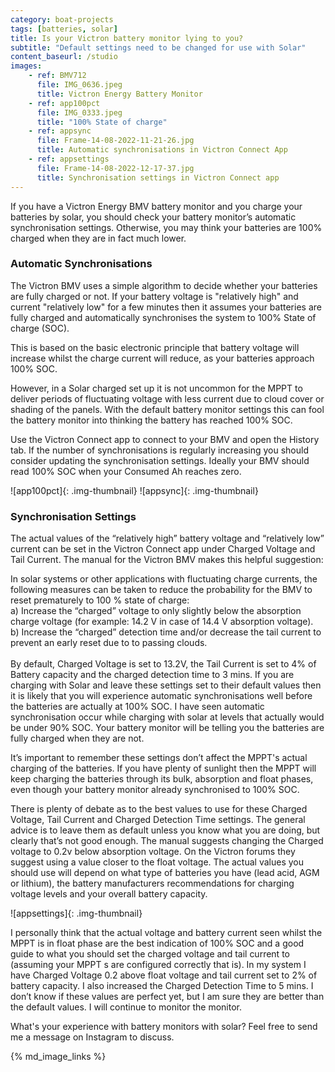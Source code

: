 ```yaml
---
category: boat-projects
tags: [batteries, solar]
title: Is your Victron battery monitor lying to you?
subtitle: "Default settings need to be changed for use with Solar"
content_baseurl: /studio
images:
    - ref: BMV712
      file: IMG_0636.jpeg
      title: Victron Energy Battery Monitor
    - ref: app100pct
      file: IMG_0333.jpeg
      title: "100% State of charge"
    - ref: appsync
      file: Frame-14-08-2022-11-21-26.jpg
      title: Automatic synchronisations in Victron Connect App
    - ref: appsettings
      file: Frame-14-08-2022-12-17-37.jpg
      title: Synchronisation settings in Victron Connect app
---
```

If you have a Victron Energy BMV battery monitor and you charge your batteries by solar, you should check your battery monitor’s automatic synchronisation settings. Otherwise, you may think your batteries are 100% charged when they are in fact much lower. 

### Automatic Synchronisations 
The Victron BMV uses a simple algorithm to decide whether your batteries are fully charged or not. If your battery voltage is "relatively high" and current "relatively low" for a few minutes then it assumes your batteries are fully charged and automatically synchronises the system to 100% State of charge (SOC).  

This is based on the basic electronic principle that battery voltage will increase whilst the charge current will reduce, as your batteries approach 100% SOC. 

However, in a Solar charged set up it is not uncommon for the MPPT to deliver periods of fluctuating voltage with less current due to cloud cover or shading of the panels. With the default battery monitor settings this can fool the battery monitor into thinking the battery has reached 100% SOC. 

Use the Victron Connect app to connect to your BMV and open the History tab. If the number of synchronisations is regularly increasing you should consider updating the synchronisation settings. Ideally your BMV should read 100% SOC when your Consumed Ah reaches zero.

![app100pct]{: .img-thumbnail}
![appsync]{: .img-thumbnail}

### Synchronisation Settings
The actual values of the “relatively high” battery voltage and “relatively low” current can be set in the Victron Connect app under Charged Voltage and Tail Current. The manual for the Victron BMV makes this helpful suggestion: 
<div class="card">
<div class="card-body">
In solar systems or other applications with fluctuating charge currents, the following measures can be taken to reduce the probability for the BMV to reset prematurely to 100 % state of charge:
<br>
a) Increase the “charged” voltage to only slightly below the absorption charge voltage (for example: 14.2 V in case of 14.4 V absorption voltage).
<br>
b) Increase the “charged” detection time and/or decrease the tail current to prevent an early reset due to to passing clouds.
</div></div><br>
By default, Charged Voltage is set to 13.2V, the Tail Current is set to 4% of Battery capacity and the charged detection time to 3 mins.  If you are charging with Solar and leave these settings set to their default values then it is likely that you will experience automatic synchronisations well before the batteries are actually at 100% SOC. I have seen automatic synchronisation occur while charging with solar at levels that actually would be under 90% SOC.  Your battery monitor will be telling you the batteries are fully charged when they are not. 

It’s important to remember these settings don’t affect the MPPT's actual charging of the batteries. If you have plenty of sunlight then the MPPT will keep charging the batteries through its bulk, absorption and float phases, even though your battery monitor already synchronised to 100% SOC. 

There is plenty of debate as to the best values to use for these Charged Voltage, Tail Current and Charged Detection Time settings. The general advice is to leave them as default unless you know what you are doing, but clearly that’s not good enough. The manual suggests changing the Charged voltage to 0.2v below absorption voltage. On the Victron forums they suggest using a value closer to the float voltage. The actual values you should use will depend on what type of batteries you have (lead acid, AGM or lithium), the battery manufacturers recommendations for charging voltage levels and your overall battery capacity. 


![appsettings]{: .img-thumbnail}


I personally think that the actual voltage and battery current seen whilst the MPPT is in float phase are the best indication of 100% SOC and a good guide to what you should set the charged voltage and tail current to (assuming your MPPT s are configured correctly that is). In my system I have Charged Voltage 0.2 above float voltage and tail current set to 2% of battery capacity. I also increased the Charged Detection Time to 5 mins. I don’t know if these values are perfect yet, but I am sure they are better than the default values. I will continue to monitor the monitor. 

What's your experience with battery monitors with solar? Feel free to send me a message on Instagram to discuss.

{% md_image_links %}


[Plymouth Yacht Haven]: https://www.yachthavens.com/plymouth-yacht-haven "go to Plymouth Yacht Haven's website"
[The Bridge]: http://www.bridgeatmountbatten.com/ "go to The Bridge's website"
[Brixham Marina]: https://www.mdlmarinas.co.uk/marinas/mdl-brixham-marina/ "go to MDL Brixham's website"
[Liberty]: https://www.libertybrixham.co.uk/ "go to Liberty Brixham's website"
